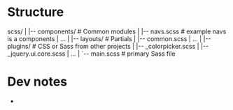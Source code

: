 # Structure

scss/
|
|-- components/              # Common modules
|   |-- navs.scss         # example navs is a components
|   ...
|
|-- layouts/             # Partials
|   |-- common.scss
|   ...
|
|-- plugins/               # CSS or Sass from other projects
|   |-- _colorpicker.scss
|   |-- _jquery.ui.core.scss
|   ...
|
`-- main.scss            # primary Sass file

# Dev notes

- 